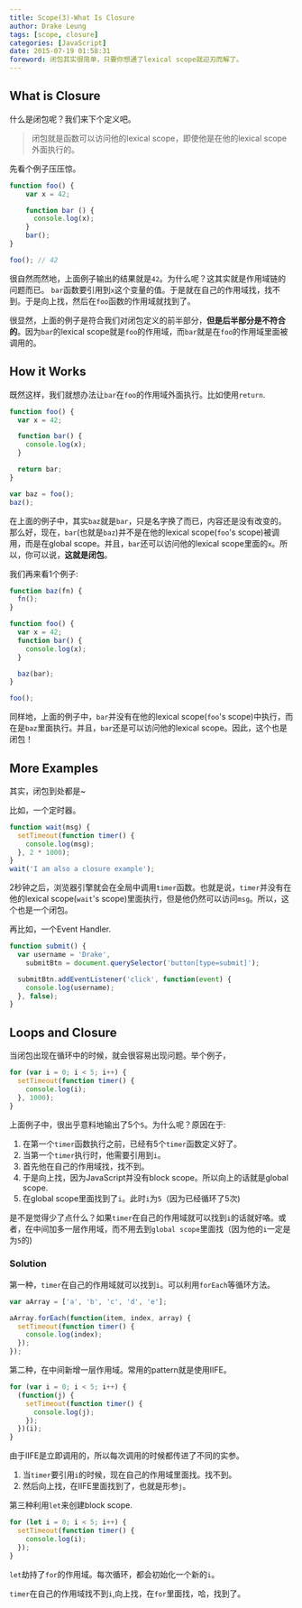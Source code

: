 ```yaml
---
title: Scope(3)-What Is Closure
author: Drake Leung
tags: [scope, closure]
categories: [JavaScript]
date: 2015-07-19 01:58:31
foreword: 闭包其实很简单，只要你想通了lexical scope就迎刃而解了。
---
```


## What is Closure
什么是闭包呢？我们来下个定义吧。

> 闭包就是函数可以访问他的lexical scope，即使他是在他的lexical scope外面执行的。

先看个例子压压惊。

```javascript
function foo() {
    var x = 42;

    function bar () {
      console.log(x);
    }
    bar();
}

foo(); // 42
```
很自然而然地，上面例子输出的结果就是`42`。为什么呢？这其实就是作用域链的问题而已。
`bar`函数要引用到`x`这个变量的值。于是就在自己的作用域找，找不到。于是向上找，然后在`foo`函数的作用域就找到了。

很显然，上面的例子是符合我们对闭包定义的前半部分，**但是后半部分是不符合的**。因为`bar`的lexical scope就是`foo`的作用域，而`bar`就是在`foo`的作用域里面被调用的。

## How it Works

既然这样，我们就想办法让`bar`在`foo`的作用域外面执行。比如使用`return`.
```javascript
function foo() {
  var x = 42;

  function bar() {
    console.log(x);
  }

  return bar;
}

var baz = foo();
baz();
```
在上面的例子中，其实`baz`就是`bar`，只是名字换了而已，内容还是没有改变的。那么好，现在，`bar`(也就是`baz`)并不是在他的lexical scope(`foo`'s scope)被调用，而是在global scope。并且，`bar`还可以访问他的lexical scope里面的`x`。所以，你可以说，**这就是闭包**。

我们再来看1个例子:
```javascript
function baz(fn) {
  fn();
}

function foo() {
  var x = 42;
  function bar() {
    console.log(x);
  }

  baz(bar);
}

foo();
```
同样地，上面的例子中，`bar`并没有在他的lexical scope(`foo`'s scope)中执行，而在是`baz`里面执行。并且，`bar`还是可以访问他的lexical scope。因此，这个也是闭包！

## More Examples
其实，闭包到处都是~

比如，一个定时器。
```javascript
function wait(msg) {
  setTimeout(function timer() {
    console.log(msg);
  }, 2 * 1000);
}
wait('I am also a closure example');
```
2秒钟之后，浏览器引擎就会在全局中调用`timer`函数。也就是说，`timer`并没有在他的lexical scope(`wait`'s scope)里面执行，但是他仍然可以访问`msg`。所以，这个也是一个闭包。

再比如，一个Event Handler.
```javascript
function submit() {
  var username = 'Drake',
    submitBtn = document.querySelector('button[type=submit]');

  submitBtn.addEventListener('click', function(event) {
    console.log(username);
  }, false);
}
```
## Loops and Closure
当闭包出现在循环中的时候，就会很容易出现问题。举个例子，

```javascript
for (var i = 0; i < 5; i++) {
  setTimeout(function timer() {
    console.log(i);
  }, 1000);
}
```
上面例子中，很出乎意料地输出了5个`5`。为什么呢？原因在于:

1. 在第一个`timer`函数执行之前，已经有5个`timer`函数定义好了。
2. 当第一个`timer`执行时，他需要引用到`i`。
3. 首先他在自己的作用域找，找不到。
4. 于是向上找，因为JavaScript并没有block scope。所以向上的话就是global scope.
5. 在global scope里面找到了`i`。此时`i`为`5`（因为已经循环了5次)

是不是觉得少了点什么？如果`timer`在自己的作用域就可以找到`i`的话就好咯。或者，在中间加多一层作用域，而不用去到`global scope`里面找（因为他的`i`一定是为`5`的)

### Solution
第一种，`timer`在自己的作用域就可以找到`i`。可以利用`forEach`等循环方法。
```javascript
var aArray = ['a', 'b', 'c', 'd', 'e'];

aArray.forEach(function(item, index, array) {
  setTimeout(function timer() {
    console.log(index);
  });
});
```

第二种，在中间新增一层作用域。常用的pattern就是使用IIFE。
```javascript
for (var i = 0; i < 5; i++) {
  (function(j) {
    setTimeout(function timer() {
      console.log(j);
    });
  })(i);
}
```
由于IIFE是立即调用的，所以每次调用的时候都传进了不同的实参。

1. 当`timer`要引用`i`的时候，现在自己的作用域里面找。找不到。
2. 然后向上找，在IIFE里面找到了，也就是形参`j`。


第三种利用`let`来创建block scope.
```javascript
for (let i = 0; i < 5; i++) {
  setTimeout(function timer() {
    console.log(i);
  });
}
```
`let`劫持了`for`的作用域。每次循环，都会初始化一个新的`i`。

`timer`在自己的作用域找不到`i`,向上找，在`for`里面找，哈，找到了。

